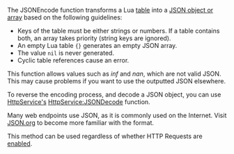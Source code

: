 The JSONEncode function transforms a Lua [table](http://robloxdev.com/articles/Table) into a [JSON object or array](http://robloxdev.com/articles/JSON-Storage-Format) based on the following guidelines:

*   Keys of the table must be either strings or numbers. If a table contains both, an array takes priority (string keys are ignored).
*   An empty Lua table `{}` generates an empty JSON array.
*   The value `nil` is never generated.
*   Cyclic table references cause an error.

This function allows values such as _inf_ and _nan_, which are not valid JSON. This may cause problems if you want to use the outputted JSON elsewhere.

To reverse the encoding process, and decode a JSON object, you can use [HttpService's](https://developer.roblox.com/en-us/api-reference/class/HttpService) [HttpService:JSONDecode](https://developer.roblox.com/en-us/api-reference/function/HttpService/JSONDecode) function.

Many web endpoints use JSON, as it is commonly used on the Internet. Visit [JSON.org](http://robloxdev.com/articles/JSON-Storage-Format) to become more familiar with the format.

This method can be used regardless of whether HTTP Requests are [enabled](https://developer.roblox.com/en-us/api-reference/property/HttpService/HttpEnabled).